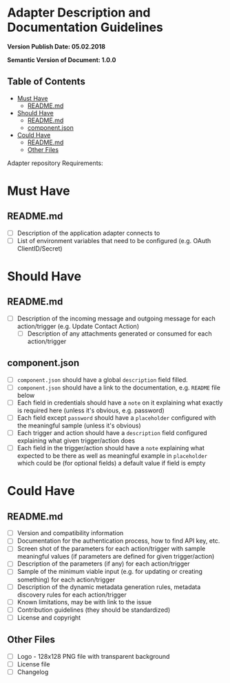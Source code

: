 # Adapter Description and Documentation Guidelines
**Version Publish Date: 05.02.2018**

**Semantic Version of Document: 1.0.0**

## Table of Contents

- [Must Have](#must-have)
  - [README.md](#readmemd)
- [Should Have](#should-have)
  - [README.md](#readmemd-1)
  - [component.json](#componentjson)
- [Could Have](#could-have)
  - [README.md](#readmemd-2)
  - [Other Files](#other-files)


Adapter repository Requirements:

# Must Have
## README.md
- [ ] Description of the application adapter connects to
- [ ] List of environment variables that need to be configured (e.g. OAuth ClientID/Secret)
# Should Have
## README.md
- [ ] Description of the incoming message and outgoing message for each action/trigger (e.g. Update Contact Action)
    - [ ] Description of any attachments generated or consumed for each action/trigger
## component.json
- [ ] `component.json` should have a global `description` field filled.
- [ ] `component.json` should have a link to the documentation, e.g. `README` file below
- [ ] Each field in credentials should have a `note` on it explaining what exactly is required here (unless it's obvious, e.g. password)
- [ ] Each field except `password` should have a `placeholder` configured with the meaningful sample (unless it's obvious)
- [ ] Each trigger and action should have a `description` field configured explaining what given trigger/action does
- [ ] Each field in the trigger/action should have a `note` explaining what expected to be there as well as meaningful example
 in `placeholder` which could be (for optional fields) a default value if field is empty

# Could Have
## README.md
- [ ] Version and compatibility information
- [ ] Documentation for the authentication process, how to find API key, etc.
- [ ] Screen shot of the parameters for each action/trigger with sample meaningful values (if parameters are defined for given trigger/action)
- [ ] Description of the parameters (if any) for each action/trigger
- [ ] Sample of the minimum viable input (e.g. for updating or creating something) for each action/trigger
- [ ] Description of the dynamic metadata generation rules, metadata discovery rules for each action/trigger
- [ ] Known limitations, may be with link to the issue
- [ ] Contribution guidelines (they should be standardized)
- [ ] License and copyright
## Other Files
- [ ] Logo - 128x128 PNG file with transparent background
- [ ] License file
- [ ] Changelog
